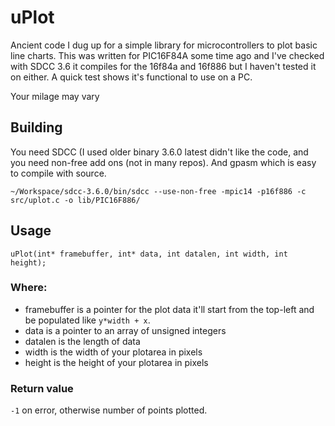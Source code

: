 # uPlot

Ancient code I dug up for a simple library for microcontrollers to plot basic line charts. This was written for PIC16F84A some time ago and I've checked with SDCC 3.6 it compiles for the 16f84a and 16f886 but I haven't tested it on either. A quick test shows it's functional to use on a PC.

Your milage may vary

## Building

You need SDCC (I used older binary 3.6.0 latest didn't like the code, and you need non-free add ons (not in many repos). And gpasm which is easy to compile with source.

```
~/Workspace/sdcc-3.6.0/bin/sdcc --use-non-free -mpic14 -p16f886 -c src/uplot.c -o lib/PIC16F886/
```

## Usage

`uPlot(int* framebuffer, int* data, int datalen, int width, int height);`

### Where:

* framebuffer is a pointer for the plot data it'll start from the top-left and be populated like `y*width + x`.
* data is a pointer to an array of unsigned integers
* datalen is the length of data
* width is the width of your plotarea in pixels
* height is the height of your plotarea in pixels

### Return value

`-1` on error, otherwise number of points plotted.